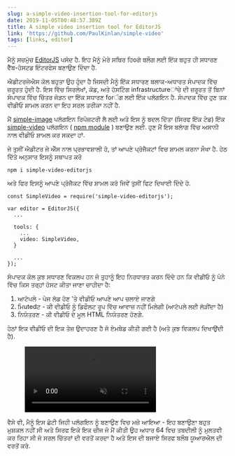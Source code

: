 ```yaml
---
slug: a-simple-video-insertion-tool-for-editorjs
date: 2019-11-05T00:48:57.389Z
title: A simple video insertion tool for EditorJS
link: 'https://github.com/PaulKinlan/simple-video'
tags: [links, editor]
---
```


ਮੈਨੂੰ ਸਚਮੁੱਚ [EditorJS](https://editorjs.io/) ਪਸੰਦ ਹੈ. ਇਹ ਮੈਨੂੰ ਮੇਰੇ ਸਥਿਰ ਹਿoਗੋ ਬਲੌਗ ਲਈ ਇੱਕ ਬਹੁਤ ਹੀ ਸਧਾਰਣ ਵੈੱਬ-ਹੋਸਟਡ ਇੰਟਰਫੇਸ ਬਣਾਉਣ ਦਿੰਦਾ ਹੈ.

ਐਡੀਟਰਜੇਐਸ ਕੋਲ ਬਹੁਤਾ ਉਹ ਹੁੰਦਾ ਹੈ ਜਿਸਦੀ ਮੈਨੂੰ ਇੱਕ ਸਧਾਰਣ ਬਲਾਕ-ਅਧਾਰਤ ਸੰਪਾਦਕ ਵਿੱਚ ਜ਼ਰੂਰਤ ਹੁੰਦੀ ਹੈ. ਇਸ ਵਿੱਚ ਸਿਰਲੇਖਾਂ, ਕੋਡ, ਅਤੇ ਹੋਸਟਿੰਗ infrastructureਾਂਚੇ ਦੀ ਜ਼ਰੂਰਤ ਤੋਂ ਬਿਨਾਂ ਸੰਪਾਦਕ ਵਿੱਚ ਚਿੱਤਰ ਜੋੜਨ ਦਾ ਇੱਕ ਸਧਾਰਣ forੰਗ ਲਈ ਇੱਕ ਪਲੱਗਇਨ ਹੈ. ਸੰਪਾਦਕ ਵਿੱਚ ਹੁਣ ਤਕ ਵੀਡੀਓ ਸ਼ਾਮਲ ਕਰਨ ਦਾ ਇਹ ਸਰਲ ਤਰੀਕਾ ਨਹੀਂ ਹੈ.

ਮੈਂ [simple-image](https://github.com/editor-js/simple-image) ਪਲੱਗਇਨ ਰਿਪੋਜ਼ਟਰੀ ਲੈ ਲਈ ਅਤੇ ਇਸ ਨੂੰ ਬਦਲ ਦਿੱਤਾ (ਸਿਰਫ ਇੱਕ ਟੇਡ) ਇੱਕ [simple-video](https://github.com/PaulKinlan/simple-video) ਪਲੱਗਇਨ ( [npm module](https://www.npmjs.com/package/simple-video-editorjs) ) ਬਣਾਉਣ ਲਈ. ਹੁਣ ਮੈਂ ਇਸ ਬਲਾੱਗ ਵਿੱਚ ਅਸਾਨੀ ਨਾਲ ਵੀਡੀਓ ਸ਼ਾਮਲ ਕਰ ਸਕਦਾ ਹਾਂ.

ਜੇ ਤੁਸੀਂ ਐਡੀਟਰ ਜੇ ਐੱਸ ਨਾਲ ਪ੍ਰਭਾਵਸ਼ਾਲੀ ਹੋ, ਤਾਂ ਆਪਣੇ ਪ੍ਰੋਜੈਕਟਾਂ ਵਿਚ ਸ਼ਾਮਲ ਕਰਨਾ ਸੌਖਾ ਹੈ. ਹੇਠ ਦਿੱਤੇ ਅਨੁਸਾਰ ਇਸਨੂੰ ਸਥਾਪਤ ਕਰੋ

```
npm i simple-video-editorjs
```

ਅਤੇ ਫਿਰ ਇਸਨੂੰ ਆਪਣੇ ਪ੍ਰੋਜੈਕਟ ਵਿੱਚ ਸ਼ਾਮਲ ਕਰੋ ਜਿਵੇਂ ਤੁਸੀਂ ਫਿਟ ਦਿਖਾਈ ਦਿੰਦੇ ਹੋ.

```
const SimpleVideo = require('simple-video-editorjs');

var editor = EditorJS({
  ...
  
  tools: {
    ...
    video: SimpleVideo,
  }
  
  ...
});
```

ਸੰਪਾਦਕ ਕੋਲ ਕੁਝ ਸਧਾਰਣ ਵਿਕਲਪ ਹਨ ਜੋ ਤੁਹਾਨੂੰ ਇਹ ਨਿਰਧਾਰਤ ਕਰਨ ਦਿੰਦੇ ਹਨ ਕਿ ਵੀਡੀਓ ਨੂੰ ਪੰਨੇ ਵਿੱਚ ਕਿਸ ਤਰ੍ਹਾਂ ਹੋਸਟ ਕੀਤਾ ਜਾਣਾ ਚਾਹੀਦਾ ਹੈ:

1. ਆਟੋਪਲੇ - ਪੇਜ ਲੋਡ ਹੋਣ &#39;ਤੇ ਵੀਡੀਓ ਆਪਣੇ ਆਪ ਚਲਾਏ ਜਾਣਗੇ
1. ਮਿutedਟ - ਕੀ ਵੀਡੀਓ ਨੂੰ ਡਿਫੌਲਟ ਰੂਪ ਵਿੱਚ ਆਵਾਜ਼ ਨਹੀਂ ਮਿਲੇਗੀ (ਆਟੋਪਲੇ ਲਈ ਲੋੜੀਂਦਾ ਹੈ)
1. ਨਿਯੰਤਰਣ - ਕੀ ਵੀਡੀਓ ਦੇ ਮੂਲ HTML ਨਿਯੰਤਰਣ ਹੋਣਗੇ.

ਹੇਠਾਂ ਇਕ ਵੀਡੀਓ ਦੀ ਇਕ ਤੇਜ਼ ਉਦਾਹਰਣ ਹੈ ਜੋ ਏਮਬੇਡ ਕੀਤੀ ਗਈ ਹੈ (ਅਤੇ ਕੁਝ ਵਿਕਲਪ ਦਿਖਾਉਂਦੀ ਹੈ).

<figure><video src="/videos/2019-11-06-a-simple-video-insertion-tool-for-editorjs-0.mp4" alt="Showing Options for EditorJS simple video." autoplay muted></video></figure>

ਵੈਸੇ ਵੀ, ਮੈਨੂੰ ਇਸ ਛੋਟੀ ਜਿਹੀ ਪਲੱਗਇਨ ਨੂੰ ਬਣਾਉਣ ਵਿਚ ਮਜ਼ੇ ਆਇਆ - ਇਹ ਬਣਾਉਣਾ ਬਹੁਤ ਮੁਸ਼ਕਲ ਨਹੀਂ ਸੀ ਅਤੇ ਸਿਰਫ ਇਕੋ ਇਕ ਚੀਜ ਜੋ ਮੈਂ ਕੀਤੀ ਉਹ ਅਧਾਰ 64 ਵਿਚ ਤਬਦੀਲੀ ਨੂੰ ਮੁਲਤਵੀ ਕਰ ਰਿਹਾ ਸੀ ਜੋ ਸਰਲ ਚਿੱਤਰਾਂ ਦੀ ਵਰਤੋਂ ਕਰਦਾ ਹੈ ਅਤੇ ਇਸ ਦੀ ਬਜਾਏ ਸਿਰਫ ਬਲੌਬ ਯੂਆਰਐਲ ਦੀ ਵਰਤੋਂ ਕਰੋ.